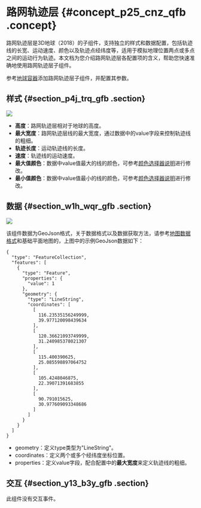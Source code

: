 # 路网轨迹层 {#concept_p25_cnz_qfb .concept}

路网轨迹层是3D地球（2018）的子组件，支持独立的样式和数据配置，包括轨迹线的长宽、运动速度、颜色以及轨迹点经纬度等，适用于模拟地理位置两点或多点之间的运动行为轨迹。本文档为您介绍路网轨迹层各配置项的含义，帮助您快速准确地使用路网轨迹层子组件。

参考[地球容器](cn.zh-CN/用户指南/组件指南/3D地球（2018）/地球容器.md#)添加路网轨迹层子组件，并配置其参数。

## 样式 {#section_p4j_trq_gfb .section}

![](http://static-aliyun-doc.oss-cn-hangzhou.aliyuncs.com/assets/img/41511/155745565921741_zh-CN.png)

-   **高度**：路网轨迹层相对于地球的高度。
-   **最大宽度**：路网轨迹层线的最大宽度，通过数据中的value字段来控制轨迹线的粗细。
-   **轨迹长度**：运动轨迹线的长度。
-   **速度**：轨迹线的运动速度。
-   **最大值颜色**：数据中value值最大的线的颜色，可参考[颜色选择器说明](cn.zh-CN/用户指南/管理组件/设置组件样式/配置项说明.md#section_kdw_vj4_t2b)进行修改。
-   **最小值颜色**：数据中value值最小的线的颜色，可参考[颜色选择器说明](cn.zh-CN/用户指南/管理组件/设置组件样式/配置项说明.md#section_kdw_vj4_t2b)进行修改。

## 数据 {#section_w1h_wqr_gfb .section}

![](http://static-aliyun-doc.oss-cn-hangzhou.aliyuncs.com/assets/img/41511/155745565928107_zh-CN.png)

该组件数据为GeoJson格式，关于数据格式以及数据获取方法，请参考[地图数据格式](cn.zh-CN/用户指南/组件指南/基础平面地图组件/地图数据格式.md#)和基础平面地图的，上图中的示例GeoJson数据如下：

``` {#codeblock_kph_9oa_81e}
{
  "type": "FeatureCollection",
  "features": [
    {
      "type": "Feature",
      "properties": {
        "value": 1
      },
      "geometry": {
        "type": "LineString",
        "coordinates": [
          [
            116.23535156249999,
            39.977120098439634
          ],
          [
            120.36621093749999,
            31.240985378021307
          ],
          [
            115.400390625,
            25.085598897064752
          ],
          [
            105.4248046875,
            22.39071391683855
          ],
          [
            90.791015625,
            30.977609093348686
          ]
        ]
      }
    }
  ]
}
```

-   geometry：定义type类型为"LineString"。
-   coordinates：定义两个或多个经纬度坐标位置。
-   properties：定义value字段，配合配置中的**最大宽度**来定义轨迹线的粗细。

## 交互 {#section_y13_b3y_gfb .section}

此组件没有交互事件。

